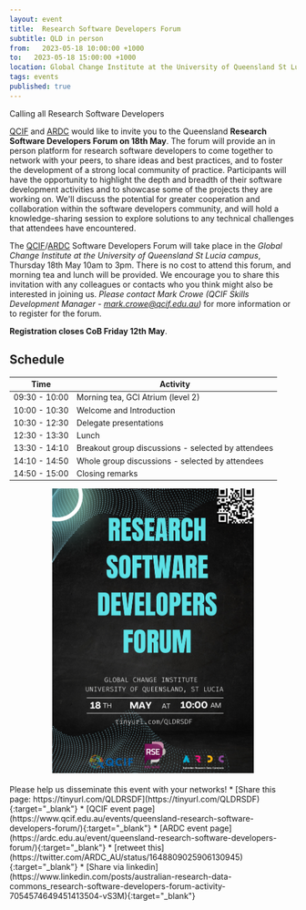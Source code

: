 ```yaml
---
layout: event
title:  Research Software Developers Forum
subtitle: QLD in person
from:   2023-05-18 10:00:00 +1000 
to:   2023-05-18 15:00:00 +1000  
location: Global Change Institute at the University of Queensland St Lucia campus
tags: events                
published: true
---
```


Calling all Research Software Developers

[QCIF](https://www.qcif.edu.au/) and [ARDC](https://ardc.edu.au/) would like to invite you to the Queensland **Research Software Developers Forum on 18th May**. The forum will provide an in person platform for research software developers to come together to network with your peers, to share ideas and best practices, and to foster the development of a strong local community of practice. Participants will have the opportunity to highlight the depth and breadth of their software development activities and to showcase some of the projects they are working on. We'll discuss the potential for greater cooperation and collaboration within the software developers community, and will hold a knowledge-sharing session to explore solutions to any technical challenges that attendees have encountered.


The [QCIF](https://www.qcif.edu.au/events/queensland-research-software-developers-forum/)/[ARDC](https://ardc.edu.au/event/queensland-research-software-developers-forum/) Software Developers Forum will take place in the _Global Change Institute at the University of Queensland St Lucia campus_, Thursday 18th May 10am to 3pm. There is no cost to attend this forum, and morning tea and lunch will be provided. We encourage you to share this invitation with any colleagues or contacts who you think might also be interested in joining us. _Please contact Mark Crowe (QCIF Skills Development Manager - mark.crowe@qcif.edu.au)_ for more information or to register for the forum. 

**Registration closes CoB Friday 12th May**.

## Schedule

| Time          | Activity                                            |
| ------------- | --------------------------------------------------- |
| 09:30 - 10:00 | Morning tea, GCI Atrium (level 2)                   |
| 10:00 - 10:30 | Welcome and Introduction                            |
| 10:30 - 12:30 | Delegate presentations                              |
| 12:30 - 13:30 | Lunch                                               |
| 13:30 - 14:10 | Breakout group discussions - selected by attendees  |
| 14:10 - 14:50 | Whole group discussions - selected by attendees     |
| 14:50 - 15:00 | Closing remarks                                     |

<div style="text-align: center;">
    <img src="/assets/QLDRSDF-Flyer.png" alt="Research Software Developers Forum on 18th May" width="354" height="500" class="center">
</div>
<br/>
Please help us disseminate this event with your networks!
* [Share this page: https://tinyurl.com/QLDRSDF](https://tinyurl.com/QLDRSDF){:target="_blank"}
* [QCIF event page](https://www.qcif.edu.au/events/queensland-research-software-developers-forum/){:target="_blank"}
* [ARDC event page](https://ardc.edu.au/event/queensland-research-software-developers-forum/){:target="_blank"}
* [retweet this](https://twitter.com/ARDC_AU/status/1648809025906130945){:target="_blank"}
* [Share via linkedin](https://www.linkedin.com/posts/australian-research-data-commons_research-software-developers-forum-activity-7054574649451413504-vS3M){:target="_blank"}

